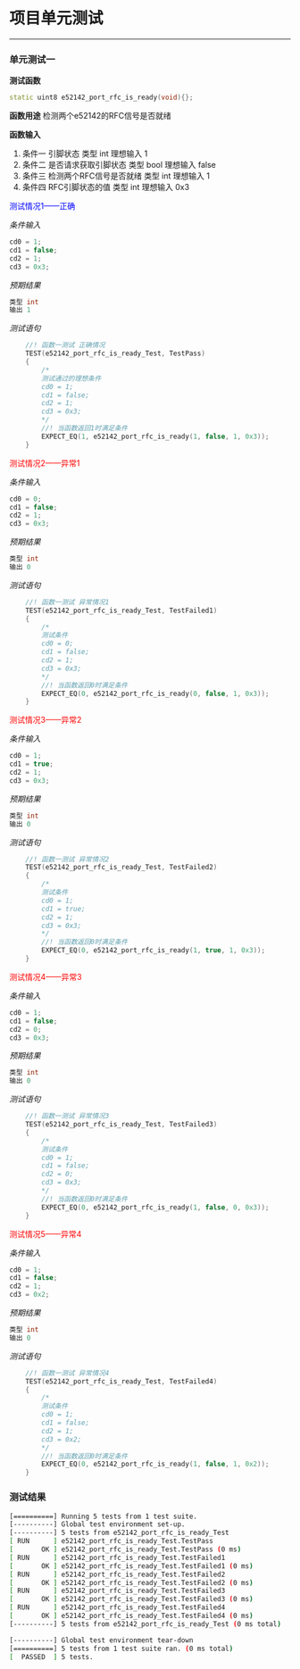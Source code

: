 # 项目单元测试
---

### 单元测试一
**测试函数**
```cpp
static uint8 e52142_port_rfc_is_ready(void){};
```

**函数用途**
检测两个e52142的RFC信号是否就绪

**函数输入**
1. 条件一 引脚状态
   类型 int 
   理想输入 1
2. 条件二 是否请求获取引脚状态
   类型 bool 
   理想输入 false
3. 条件三 检测两个RFC信号是否就绪
   类型 int
   理想输入 1
4. 条件四 RFC引脚状态的值
   类型 int
   理想输入 0x3

<font color= blue>
测试情况1——正确

</font>

*条件输入*
```cpp
cd0 = 1;
cd1 = false;
cd2 = 1;
cd3 = 0x3;
```
*预期结果*
```cpp
类型 int
输出 1
```

*测试语句*
```cpp
    //! 函数一测试 正确情况
    TEST(e52142_port_rfc_is_ready_Test, TestPass)
    {
        /*
        测试通过的理想条件
        cd0 = 1;
        cd1 = false;
        cd2 = 1;
        cd3 = 0x3;
        */
        //! 当函数返回1时满足条件
        EXPECT_EQ(1, e52142_port_rfc_is_ready(1, false, 1, 0x3));
    }
```

<font color= red>
测试情况2——异常1

</font>

*条件输入*
```cpp
cd0 = 0;
cd1 = false;
cd2 = 1;
cd3 = 0x3;
```
*预期结果*
```cpp
类型 int
输出 0
```

*测试语句*
```cpp
    //! 函数一测试 异常情况1
    TEST(e52142_port_rfc_is_ready_Test, TestFailed1)
    {
        /*
        测试条件
        cd0 = 0;
        cd1 = false;
        cd2 = 1;
        cd3 = 0x3;
        */
        //! 当函数返回0时满足条件
        EXPECT_EQ(0, e52142_port_rfc_is_ready(0, false, 1, 0x3));
    }
```

<font color= red>
测试情况3——异常2

</font>

*条件输入*
```cpp
cd0 = 1;
cd1 = true;
cd2 = 1;
cd3 = 0x3;
```
*预期结果*
```cpp
类型 int
输出 0
```

*测试语句*
```cpp
    //! 函数一测试 异常情况2
    TEST(e52142_port_rfc_is_ready_Test, TestFailed2)
    {
        /*
        测试条件
        cd0 = 1;
        cd1 = true;
        cd2 = 1;
        cd3 = 0x3;
        */
        //! 当函数返回0时满足条件
        EXPECT_EQ(0, e52142_port_rfc_is_ready(1, true, 1, 0x3));
    }
```

<font color= red>
测试情况4——异常3

</font>

*条件输入*
```cpp
cd0 = 1;
cd1 = false;
cd2 = 0;
cd3 = 0x3;
```
*预期结果*
```cpp
类型 int
输出 0
```

*测试语句*
```cpp
    //! 函数一测试 异常情况3
    TEST(e52142_port_rfc_is_ready_Test, TestFailed3)
    {
        /*
        测试条件
        cd0 = 1;
        cd1 = false;
        cd2 = 0;
        cd3 = 0x3;
        */
        //! 当函数返回0时满足条件
        EXPECT_EQ(0, e52142_port_rfc_is_ready(1, false, 0, 0x3));
    }
```

<font color= red>
测试情况5——异常4

</font>

*条件输入*
```cpp
cd0 = 1;
cd1 = false;
cd2 = 1;
cd3 = 0x2;
```
*预期结果*
```cpp
类型 int
输出 0
```

*测试语句*
```cpp
    //! 函数一测试 异常情况4
    TEST(e52142_port_rfc_is_ready_Test, TestFailed4)
    {
        /*
        测试条件
        cd0 = 1;
        cd1 = false;
        cd2 = 1;
        cd3 = 0x2;
        */
        //! 当函数返回0时满足条件
        EXPECT_EQ(0, e52142_port_rfc_is_ready(1, false, 1, 0x2));
    }
```

### 测试结果
```bash
[==========] Running 5 tests from 1 test suite.
[----------] Global test environment set-up.
[----------] 5 tests from e52142_port_rfc_is_ready_Test
[ RUN      ] e52142_port_rfc_is_ready_Test.TestPass
[       OK ] e52142_port_rfc_is_ready_Test.TestPass (0 ms)
[ RUN      ] e52142_port_rfc_is_ready_Test.TestFailed1
[       OK ] e52142_port_rfc_is_ready_Test.TestFailed1 (0 ms)
[ RUN      ] e52142_port_rfc_is_ready_Test.TestFailed2
[       OK ] e52142_port_rfc_is_ready_Test.TestFailed2 (0 ms)
[ RUN      ] e52142_port_rfc_is_ready_Test.TestFailed3
[       OK ] e52142_port_rfc_is_ready_Test.TestFailed3 (0 ms)
[ RUN      ] e52142_port_rfc_is_ready_Test.TestFailed4
[       OK ] e52142_port_rfc_is_ready_Test.TestFailed4 (0 ms)
[----------] 5 tests from e52142_port_rfc_is_ready_Test (0 ms total)

[----------] Global test environment tear-down
[==========] 5 tests from 1 test suite ran. (0 ms total)
[  PASSED  ] 5 tests.
```
